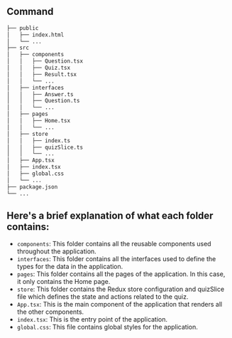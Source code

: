 ## Command

```bash
├── public
│   ├── index.html
│   └── ...
├── src
│   ├── components
│   │   ├── Question.tsx
│   │   ├── Quiz.tsx
│   │   ├── Result.tsx
│   │   └── ...
│   ├── interfaces
│   │   ├── Answer.ts
│   │   ├── Question.ts
│   │   └── ...
│   ├── pages
│   │   ├── Home.tsx
│   │   └── ...
│   ├── store
│   │   ├── index.ts
│   │   ├── quizSlice.ts
│   │   └── ...
│   ├── App.tsx
│   ├── index.tsx
│   ├── global.css
│   └── ...
├── package.json
└── ...

```


## Here's a brief explanation of what each folder contains:

- ``components``: This folder contains all the reusable components used throughout the application.
- ``interfaces``: This folder contains all the interfaces used to define the types for the data in the application.
- ``pages``: This folder contains all the pages of the application. In this case, it only contains the Home page.
- ``store``: This folder contains the Redux store configuration and quizSlice file which defines the state and actions related to the quiz.
- ``App.tsx``: This is the main component of the application that renders all the other components.
- ``index.tsx``: This is the entry point of the application.
- ``global.css``: This file contains global styles for the application.
